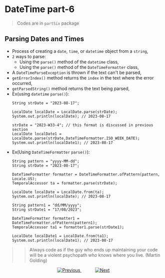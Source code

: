 
# DateTime part-6

> Codes are in `partSix` package

## Parsing Dates and Times
- Process of creating a `date`, `time`, or `datetime` object from a `string`,
- `2` ways to parse:
  - Using the `parse()` method of the `datetime` class,
  - Using the `parse()` method of the `DateTimeFormatter` class,
- A `DateTimeParseException` is thrown if the text can't be parsed,
- `getErrorIndex()` method returns the `index` in the text where the error occurred,
- `getParsedString()` method returns the text being parsed,
- Ex(using `datetime` `parse()`):
    ```
    String strDate = "2023-08-17";
    
    LocalDate localDate = LocalDate.parse(strDate);
    System.out.println(localDate); // 2023-08-17
    
    strDate = "2023-W33-4"; // this format is discussed in previous section
    LocalDate localDate1 = LocalDate.parse(strDate,DateTimeFormatter.ISO_WEEK_DATE);
    System.out.println(localDate1); // 2023-08-17
    ```
- Ex(Using `DateTimeFormatter` `parse()`):
    ```
    String pattern = "yyyy-MM-dd";
    String strDate = "2023-08-17";
    
    DateTimeFormatter formatter = DateTimeFormatter.ofPattern(pattern, Locale.US);
    TemporalAccessor ta = formatter.parse(strDate);
    
    LocalDate localDate = LocalDate.from(ta);
    System.out.println(localDate); // 2023-08-17
    
    String pattern1 = "dd/MM/yyyy";
    String strDate1 = "17/08/2023";
    
    DateTimeFormatter formatter1 = DateTimeFormatter.ofPattern(pattern1);
    TemporalAccessor ta1 = formatter1.parse(strDate1);
    
    LocalDate localDate1 = LocalDate.from(ta1);
    System.out.println(localDate1); // 2023-08-17                
    ```


>> Always code as if the guy who ends up maintaining your code will be a violent psychopath who knows where you live. (Martin Golding)


    
    
    

<!-- bottom_nav_bar_1243 -->
<div align="center">
<a href=".../datetime/part5/">
    <img src="https://img.shields.io/badge/◀%20Previous-blue?style=for-the-badge" alt="Previous">
</a>
&nbsp;&nbsp;&nbsp;&nbsp;&nbsp;&nbsp;&nbsp;&nbsp;&nbsp;&nbsp;
<a href=".../formatter/">
    <img src="https://img.shields.io/badge/Next%20▶-blue?style=for-the-badge" alt="Next">
</a>
</div>
<!-- bottom_nav_bar_1243 -->
    